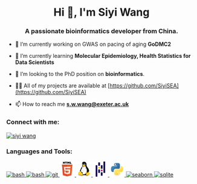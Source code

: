 <h1 align="center">Hi 👋, I'm Siyi Wang</h1>
<h3 align="center">A passionate bioinformatics developer from China.</h3>

- 🔭 I’m currently working on GWAS on pacing of aging **GoDMC2**

- 🌱 I’m currently learning **Molecular Epidemiology, Health Statistics for Data Scientists**

- 👯 I’m looking to the PhD position on **bioinformatics**.

- 👨‍💻 All of my projects are available at [https://github.com/SiyiSEA](https://github.com/SiyiSEA)

- 📫 How to reach me **s.w.wang@exeter.ac.uk**

<h3 align="left">Connect with me:</h3>
<p align="left">
<a href="https://linkedin.com/in/siyi wang" target="blank"><img align="center" src="https://raw.githubusercontent.com/rahuldkjain/github-profile-readme-generator/master/src/images/icons/Social/linked-in-alt.svg" alt="siyi wang" height="30" width="40" /></a>
</p>

<h3 align="left">Languages and Tools:</h3>
<p align="left"> <a href="https://posit.co/download/rstudio-desktop/" target="_blank" rel="noreferrer"> <img src="https://posit.co/wp-content/uploads/2022/10/RStudio-Logo_old-symbolmark.svg" alt="bash" width="40" height="40"/> </a> <a href="https://www.gnu.org/software/bash/" target="_blank" rel="noreferrer"> <img src="https://www.vectorlogo.zone/logos/gnu_bash/gnu_bash-icon.svg" alt="bash" width="40" height="40"/> </a> <a href="https://git-scm.com/" target="_blank" rel="noreferrer"> <img src="https://www.vectorlogo.zone/logos/git-scm/git-scm-icon.svg" alt="git" width="40" height="40"/> </a> <a href="https://www.w3.org/html/" target="_blank" rel="noreferrer"> <img src="https://raw.githubusercontent.com/devicons/devicon/master/icons/html5/html5-original-wordmark.svg" alt="html5" width="40" height="40"/> </a> <a href="https://www.linux.org/" target="_blank" rel="noreferrer"> <img src="https://raw.githubusercontent.com/devicons/devicon/master/icons/linux/linux-original.svg" alt="linux" width="40" height="40"/> </a> <a href="https://pandas.pydata.org/" target="_blank" rel="noreferrer"> <img src="https://raw.githubusercontent.com/devicons/devicon/2ae2a900d2f041da66e950e4d48052658d850630/icons/pandas/pandas-original.svg" alt="pandas" width="40" height="40"/> </a> <a href="https://www.python.org" target="_blank" rel="noreferrer"> <img src="https://raw.githubusercontent.com/devicons/devicon/master/icons/python/python-original.svg" alt="python" width="40" height="40"/> </a> <a href="https://seaborn.pydata.org/" target="_blank" rel="noreferrer"> <img src="https://seaborn.pydata.org/_images/logo-mark-lightbg.svg" alt="seaborn" width="40" height="40"/> </a> <a href="https://www.sqlite.org/" target="_blank" rel="noreferrer"> <img src="https://www.vectorlogo.zone/logos/sqlite/sqlite-icon.svg" alt="sqlite" width="40" height="40"/> </a> </p>

<!-- This content will not appear in the rendered Markdown -->
<!--[![SiyiSEA's GitHub stats](https://github-readme-stats.vercel.app/api?username=siyisea&show_icons=true&theme=radical)](https://github.com/anuraghazra/github-readme-stats)-->
